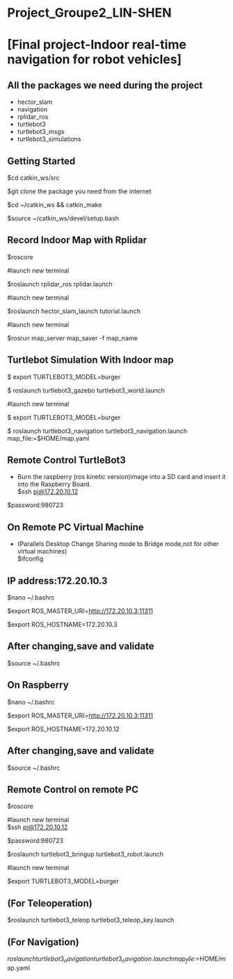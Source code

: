 # Project_Groupe2_LIN-SHEN


# [Final project-Indoor real-time navigation for robot vehicles]

All the packages we need during the project
-------------------------------------------
- hector_slam
- navigation
- rplidar_ros
- turtlebot3
- turtlebot3_msgs
- turtlebot3_simulations  

Getting Started  
---------------

$cd catkin_ws/src

$git clone the package you need from the internet  

$cd ~/catkin_ws && catkin_make  

$source ~/catkin_ws/devel/setup.bash  

Record Indoor Map with Rplidar  
------------------------------
$roscore  

#launch new terminal

$roslaunch rplidar_ros rplidar.launch  

#launch new terminal  

$roslaunch hector_slam_launch tutorial.launch  

#launch new terminal  

$rosrun map_server map_saver -f  map_name  

Turtlebot Simulation With Indoor map  
------------------------------------
$ export TURTLEBOT3_MODEL=burger  

$ roslaunch turtlebot3_gazebo turtlebot3_world.launch  

#launch new terminal  

$ export TURTLEBOT3_MODEL=burger  

$ roslaunch turtlebot3_navigation turtlebot3_navigation.launch map_file:=$HOME/map.yaml  

Remote Control TurtleBot3  
-------------------------
- Burn the raspberry (ros kinetic version)image into a SD card and insert it into the Raspberry Board.  
$ssh pi@172.20.10.12  

$password:980723  

On Remote PC Virtual Machine  
----------------------------
- (Parallels Desktop Change Sharing mode to Bridge mode,not for other virtual machines)  
$ifconfig  

IP address:172.20.10.3  
-----------------------
$nano ~/.bashrc  

$export ROS_MASTER_URI=http://172.20.10.3:11311  

$export ROS_HOSTNAME=172.20.10.3  

After changing,save and validate  
--------------------------------
$source ~/.bashrc  

On Raspberry  
------------
$nano ~/.bashrc  

$export ROS_MASTER_URI=http://172.20.10.3:11311  

$export ROS_HOSTNAME=172.20.10.12  

After changing,save and validate  
--------------------------------
$source ~/.bashrc  

Remote Control on remote PC  
---------------------------
$roscore  

#launch new terminal  
$ssh pi@172.20.10.12  

$password:980723  

$roslaunch turtlebot3_bringup turtlebot3_robot.launch  

#launch new terminal  

$export TURTLEBOT3_MODEL=burger  

(For Teleoperation)  
-------------------
$roslaunch turtlebot3_teleop turtlebot3_teleop_key.launch  

(For Navigation)  
----------------
$roslaunch turtlebot3_navigation turtlebot3_navigation.launch map_file:=$HOME/map.yaml  
